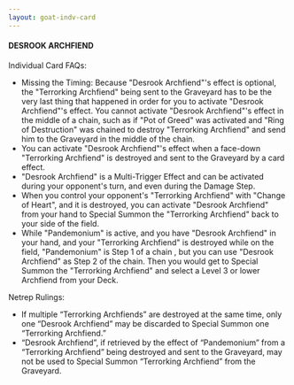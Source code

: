 ```yaml
---
layout: goat-indv-card
---
```


#### DESROOK ARCHFIEND

Individual Card FAQs:

*   Missing the Timing: Because "Desrook Archfiend"'s effect is optional, the "Terrorking Archfiend" being sent to the Graveyard has to be the very last thing that happened in order for you to activate "Desrook Archfiend"'s effect. You cannot activate "Desrook Archfiend"'s effect in the middle of a chain, such as if "Pot of Greed" was activated and "Ring of Destruction" was chained to destroy "Terrorking Archfiend" and send him to the Graveyard in the middle of the chain.
*   You can activate "Desrook Archfiend"'s effect when a face-down "Terrorking Archfiend" is destroyed and sent to the Graveyard by a card effect.
*   "Desrook Archfiend" is a Multi-Trigger Effect and can be activated during your opponent's turn, and even during the Damage Step.
*   When you control your opponent's "Terrorking Archfiend" with "Change of Heart", and it is destroyed, you can activate "Desrook Archfiend" from your hand to Special Summon the "Terrorking Archfiend" back to your side of the field.
*   While "Pandemonium" is active, and you have "Desrook Archfiend" in your hand, and your "Terrorking Archfiend" is destroyed while on the field, "Pandemonium" is Step 1 of a chain , but you can use "Desrook Archfiend" as Step 2 of the chain. Then you would get to Special Summon the "Terrorking Archfiend" and select a Level 3 or lower Archfiend from your Deck.

Netrep Rulings:

*   If multiple “Terrorking Archfiends” are destroyed at the same time, only one “Desrook Archfiend” may be discarded to Special Summon one “Terrorking Archfiend.”
*   “Desrook Archfiend”, if retrieved by the effect of “Pandemonium” from a “Terrorking Archfiend” being destroyed and sent to the Graveyard, may not be used to Special Summon “Terrorking Archfiend” from the Graveyard.